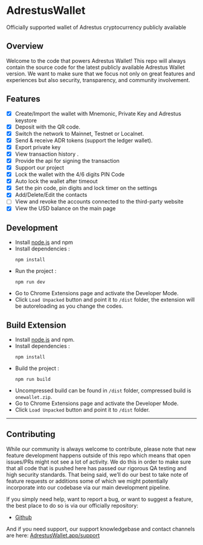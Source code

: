 # AdrestusWallet
Officially supported wallet of Adrestus cryptocurrency publicly available
## Overview
Welcome to the code that powers Adrestus Wallet! This repo will always 
contain the source code for the latest publicly available Adrestus Wallet 
version. We want to make sure that we focus not only on great features 
and experiences but also security, transparency, and community involvement.
## Features

- [x] Create/Import the wallet with Mnemonic, Private Key and Adrestus keystore
- [x] Deposit with the QR code.
- [x] Switch the network to Mainnet, Testnet or Localnet.
- [x] Send & receive ADR tokens (support the ledger wallet).
- [x] Export private key
- [x] View transaction history .
- [x] Provide the api for signing the transaction
- [x] Support our project
- [x] Lock the wallet with the 4/6 digits PIN Code
- [x] Auto lock the wallet after timeout
- [x] Set the pin code, pin digits and lock timer on the settings
- [x] Add/Delete/Edit the contacts
- [ ] View and revoke the accounts connected to the third-party website
- [x] View the USD balance on the main page

## Development

- Install [node.js](https://nodejs.org/) and npm
- Install dependencies :
  ```
  npm install
  ```
- Run the project :
  ```
  npm run dev
  ```
- Go to Chrome Extensions page and activate the Developer Mode.
- Click `Load Unpacked` button and point it to `/dist` folder, the extension will be autoreloading as you change the codes.

## Build Extension

- Install [node.js](https://nodejs.org/) and npm.
- Install dependencies :
  ```
  npm install
  ```
- Build the project :
  ```
  npm run build
  ```
- Uncompressed build can be found in `/dist` folder, compressed build is `onewallet.zip`.
- Go to Chrome Extensions page and activate the Developer Mode.
- Click `Load Unpacked` button and point it to `/dist` folder.

---

## Contributing
While our community is always welcome to contribute, please note that
new feature development happens outside of this repo which means that 
open issues/PRs might not see a lot of activity. We do this in order to
make sure that all code that is pushed here has passed our rigorous QA 
testing and high security standards. That being said, we’ll do our best 
to take note of feature requests or additions  some of which we might 
potentially incorporate into our codebase via our main development pipeline.


If you simply need help, want to report a bug, or want to suggest a feature, the best place to do so is via our officially repository:
- [Github](https://github.com/Adrestus-net/Adrestus)

And if you need support, our support knowledgebase and contact channels are here: [AdrestusWallet.app/support](https://www.adrestus.net/)